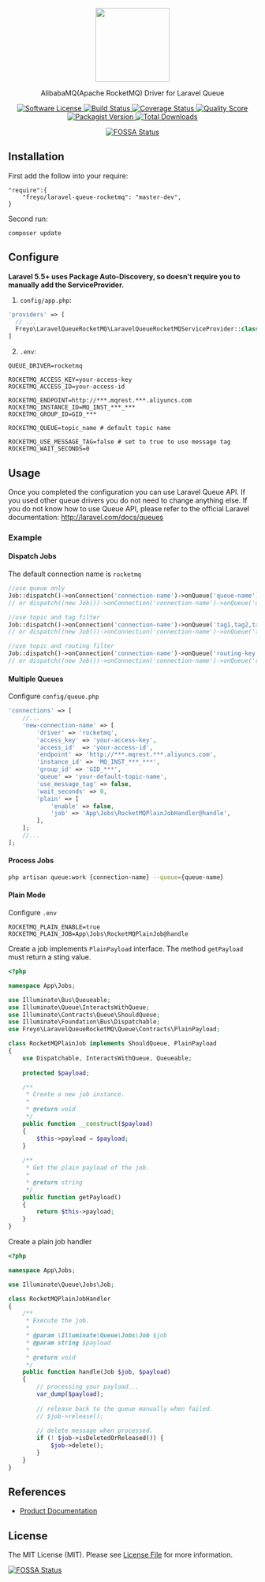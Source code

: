 <div>
  <p align="center">
    <image src="https://img.alicdn.com/tfs/TB1DThKRXXXXXa.XpXXXXXXXXXX-200-200.png" width="150" height="150">
  </p>
  <p align="center">AlibabaMQ(Apache RocketMQ) Driver for Laravel Queue</p>
  <p align="center">
    <a href="LICENSE">
      <image src="https://img.shields.io/badge/license-MIT-brightgreen.svg?style=flat-square" alt="Software License">
    </a>
    <a href="https://travis-ci.org/freyo/laravel-queue-rocketmq">
      <image src="https://img.shields.io/travis/freyo/laravel-queue-rocketmq/master.svg?style=flat-square" alt="Build Status">
    </a>
    <a href="https://scrutinizer-ci.com/g/freyo/laravel-queue-rocketmq">
      <image src="https://img.shields.io/scrutinizer/coverage/g/freyo/laravel-queue-rocketmq.svg?style=flat-square" alt="Coverage Status">
    </a>
    <a href="https://scrutinizer-ci.com/g/freyo/laravel-queue-rocketmq">
      <image src="https://img.shields.io/scrutinizer/g/freyo/laravel-queue-rocketmq.svg?style=flat-square" alt="Quality Score">
    </a>
    <a href="https://packagist.org/packages/freyo/laravel-queue-rocketmq">
      <image src="https://img.shields.io/packagist/v/freyo/laravel-queue-rocketmq.svg?style=flat-square" alt="Packagist Version">
    </a>
    <a href="https://packagist.org/packages/freyo/laravel-queue-rocketmq">
      <image src="https://img.shields.io/packagist/dt/freyo/laravel-queue-rocketmq.svg?style=flat-square" alt="Total Downloads">
    </a>
  </p>
  <p align="center">
    <a href="https://app.fossa.io/projects/git%2Bgithub.com%2Ffreyo%2Flaravel-queue-rocketmq?ref=badge_small">
      <img src="https://app.fossa.io/api/projects/git%2Bgithub.com%2Ffreyo%2Flaravel-queue-rocketmq.svg?type=small" alt="FOSSA Status">
    </a>
  </p>
</div>

## Installation
First add the follow into your require:
  ```require
  "require":{
      "freyo/laravel-queue-rocketmq": "master-dev",
  }
  ```
Second run:
  ```shell
  composer update
  ```

## Configure

**Laravel 5.5+ uses Package Auto-Discovery, so doesn't require you to manually add the ServiceProvider.**

1. `config/app.php`:

  ```php
  'providers' => [
    // ...
    Freyo\LaravelQueueRocketMQ\LaravelQueueRocketMQServiceProvider::class,
  ]
  ```
  
2. `.env`:

  ```
  QUEUE_DRIVER=rocketmq
  
  ROCKETMQ_ACCESS_KEY=your-access-key
  ROCKETMQ_ACCESS_ID=your-access-id
  
  ROCKETMQ_ENDPOINT=http://***.mqrest.***.aliyuncs.com
  ROCKETMQ_INSTANCE_ID=MQ_INST_***_***
  ROCKETMQ_GROUP_ID=GID_***
  
  ROCKETMQ_QUEUE=topic_name # default topic name
  
  ROCKETMQ_USE_MESSAGE_TAG=false # set to true to use message tag
  ROCKETMQ_WAIT_SECONDS=0
  ```

## Usage

Once you completed the configuration you can use Laravel Queue API. If you used other queue drivers you do not need to change anything else. If you do not know how to use Queue API, please refer to the official Laravel documentation: http://laravel.com/docs/queues

### Example

#### Dispatch Jobs

The default connection name is `rocketmq`

  ```php
  //use queue only
  Job::dispatch()->onConnection('connection-name')->onQueue('queue-name');
  // or dispatch((new Job())->onConnection('connection-name')->onQueue('queue-name'))
  
  //use topic and tag filter
  Job::dispatch()->onConnection('connection-name')->onQueue('tag1,tag2,tag3');
  // or dispatch((new Job())->onConnection('connection-name')->onQueue('tag1,tag2,tag3'))
  
  //use topic and routing filter
  Job::dispatch()->onConnection('connection-name')->onQueue('routing-key');
  // or dispatch((new Job())->onConnection('connection-name')->onQueue('routing-key'))
  ```

#### Multiple Queues

Configure `config/queue.php`

```php
'connections' => [
    //...
    'new-connection-name' => [
        'driver' => 'rocketmq',
        'access_key' => 'your-access-key',
        'access_id'  => 'your-access-id',
        'endpoint' => 'http://***.mqrest.***.aliyuncs.com',
        'instance_id' => 'MQ_INST_***_***',
        'group_id' => 'GID_***',
        'queue' => 'your-default-topic-name',
        'use_message_tag' => false,
        'wait_seconds' => 0,
        'plain' => [
            'enable' => false,
            'job' => 'App\Jobs\RocketMQPlainJobHandler@handle',
        ],
    ];
    //...
];
```

#### Process Jobs

```bash
php artisan queue:work {connection-name} --queue={queue-name}
```

#### Plain Mode

Configure `.env`

```
ROCKETMQ_PLAIN_ENABLE=true
ROCKETMQ_PLAIN_JOB=App\Jobs\RocketMQPlainJob@handle
```

Create a job implements `PlainPayload` interface. The method `getPayload` must return a sting value.

```php
<?php

namespace App\Jobs;

use Illuminate\Bus\Queueable;
use Illuminate\Queue\InteractsWithQueue;
use Illuminate\Contracts\Queue\ShouldQueue;
use Illuminate\Foundation\Bus\Dispatchable;
use Freyo\LaravelQueueRocketMQ\Queue\Contracts\PlainPayload;

class RocketMQPlainJob implements ShouldQueue, PlainPayload
{
    use Dispatchable, InteractsWithQueue, Queueable;
    
    protected $payload;

    /**
     * Create a new job instance.
     *
     * @return void
     */
    public function __construct($payload)
    {
        $this->payload = $payload;
    }
    
    /**
     * Get the plain payload of the job.
     *
     * @return string
     */
    public function getPayload()
    {
        return $this->payload;
    }
}
```

Create a plain job handler

```php
<?php

namespace App\Jobs;

use Illuminate\Queue\Jobs\Job;

class RocketMQPlainJobHandler
{
    /**
     * Execute the job.
     * 
     * @param \Illuminate\Queue\Jobs\Job $job
     * @param string $payload
     * 
     * @return void
     */
    public function handle(Job $job, $payload)
    {
        // processing your payload...
        var_dump($payload);
        
        // release back to the queue manually when failed.
        // $job->release();
        
        // delete message when processed.
        if (! $job->isDeletedOrReleased()) {
            $job->delete();
        }        
    }
}
```

## References

- [Product Documentation](https://www.alibabacloud.com/product/mq)

## License

The MIT License (MIT). Please see [License File](LICENSE) for more information.

[![FOSSA Status](https://app.fossa.io/api/projects/git%2Bgithub.com%2Ffreyo%2Flaravel-queue-rocketmq.svg?type=large)](https://app.fossa.io/projects/git%2Bgithub.com%2Ffreyo%2Flaravel-queue-rocketmq?ref=badge_large)
